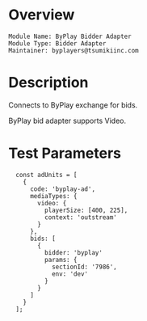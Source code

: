# Overview

```
Module Name: ByPlay Bidder Adapter
Module Type: Bidder Adapter
Maintainer: byplayers@tsumikiinc.com
```

# Description

Connects to ByPlay exchange for bids.

ByPlay bid adapter supports Video.

# Test Parameters
```
  const adUnits = [
    {
      code: 'byplay-ad',
      mediaTypes: {
        video: {
          playerSize: [400, 225],
          context: 'outstream'
        }
      },
      bids: [
        {
          bidder: 'byplay'
          params: {
            sectionId: '7986',
            env: 'dev'
          }
        }
      ]
    }
  ];
```
